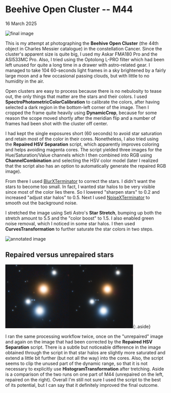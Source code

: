 # Beehive Open Cluster -- M44

16 March 2025

![final image](final.png)

This is my attempt at photographing the **Beehive Open Cluster** (the 44th
object in Charles Messier catalogue) in the constellation Cancer. Since the
cluster's apparent size is quite big, I used my Askar FMA180 Pro and the
ASI533MC Pro. Also, I tried using the Optolong L-PRO filter which had been left
unused for quite a long time in a drawer with astro-related gear. I managed to
take 104 60-seconds light frames in a sky brightened by a fairly large moon and
a few occasional passing clouds, but with little to no humidity in the air.

Open clusters are easy to process because there is no nebulosity to tease out,
the only things that matter are the stars and their colors. I used
**SpectroPhotometricColorCalibration** to calibrate the colors, after having
selected a dark region in the bottom-left corner of the image. Then I cropped
the frame quite heavily using **DynamicCrop**, because for some reason the scope
moved shortly after the meridian flip and a number of frames had been shot with
the cluster off center.

I had kept the single exposures short (60 seconds) to avoid star saturation and
retain most of the color in their cores. Nonetheless, I also tried using the
**Repaired HSV Separation** script, which apparently improves coloring and helps
avoiding magenta cores. The script yielded three images for the
Hue/Saturation/Value channels which I then combined into RGB using
**ChannelCombination** and selecting the HSV color model (later I realized that
the script also has an option to automatically generate the repaired RGB image).

From there I used [BlurXTerminator] to correct the stars. I didn't want the
stars to become too small. In fact, I wanted star halos to be very visible since
most of the color lies there. So I lowered "sharpen stars" to 0.2 and increased
"adjust star halos" to 0.5. Next I used [NoiseXTerminator] to smooth out the
background noise.

I stretched the image using Seti Astro's **Star Stretch**, bumping up both the
stretch amount to 5.5 and the "color boost" to 1.5. I also enabled green noise
removal, which I noticed in some star halos. I then used
**CurvesTransformation** to further saturate the star colors in two steps.

![annotated image](final_annotated.png)

## Repaired versus unrepaired stars

![comparison](comparison.png){:.aside}

I ran the same processing workflow twice, once on the "unrepaired" image and
again on the image that had been corrected by the **Repaired HSV Separation**
script. There is a subtle but noticeable difference in the image obtained
through the script in that star halos are slightly more saturated and extend a
little bit further (but not all the way) into the cores. Also, the script seems
to clip the unused part of the dynamic range, so that it is not necessary to
explicitly use **HistogramTransformation** after tretching. Aside is a
comparison of the two runs on one part of M44 (unrepaired on the left, repaired
on the right). Overall I'm still not sure I used the script to the best of its
potential, but I can say that it definitely improved the final outcome.

[BlurXTerminator]: https://www.rc-astro.com/software/bxt/
[NoiseXTerminator]: https://www.rc-astro.com/software/nxt/
